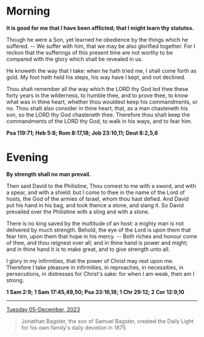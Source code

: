 # Morning

**It is good for me that I have been afflicted; that I might learn thy statutes.**
 
Though he were a Son, yet learned he obedience by the things which he suffered. -- We suffer with him, that we may be also glorified together. For I reckon that the sufferings of this present time are not worthy to be compared with the glory which shall be revealed in us.
 
He knoweth the way that I take: when he hath tried me, I shall come forth as gold. My foot hath held his steps, his way have I kept, and not declined.
 
Thou shalt remember all the way which the LORD thy God led thee these forty years in the wilderness, to humble thee, and to prove thee, to know what was in thine heart, whether thou wouldest keep his commandments, or no. Thou shalt also consider in thine heart, that, as a man chasteneth his son, so the LORD thy God chasteneth thee. Therefore thou shalt keep the commandments of the LORD thy God, to walk in his ways, and to fear him.  

**Psa 119:71; Heb 5:8; Rom 8:17,18; Job 23:10,11; Deut 8:2,5,6**

# Evening

**By strength shall no man prevail.**
 
Then said David to the Philistine, Thou comest to me with a sword, and with a spear, and with a shield: but I come to thee in the name of the Lord of hosts, the God of the armies of Israel, whom thou hast defied. And David put his hand in his bag, and took thence a stone, and slang it. So David prevailed over the Philistine with a sling and with a stone.
 
There is no king saved by the multitude of an host: a mighty man is not delivered by much strength. Behold, the eye of the Lord is upon them that fear him, upon them that hope in his mercy. -- Both riches and honour come of thee, and thou reignest over all; and in thine hand is power and might; and in thine hand it is to make great, and to give strength unto all.
 
I glory in my infirmities, that the power of Christ may rest upon me. Therefore I take pleasure in infirmities, in reproaches, in necessities, in persecutions, in distresses for Christ's sake: for when I am weak, then am I strong.  

**1 Sam 2:9; 1 Sam 17:45,49,50; Psa 33:16,18; 1 Chr 29:12; 2 Cor 12:9,10**

---

[Tuesday 05-December, 2023](https://t.me/s/daily_light)

> Jonathan Bagster, the son of Samuel Bagster, created the Daily Light for his own family's daily devotion in 1875

